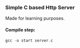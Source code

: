 ### Simple C based Http Server
Made for learning purposes.

#### Compile step:
```C
gcc -o start server.c
```
